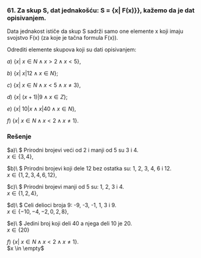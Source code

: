 ### 61. Za skup S, dat jednakošću: S = {x| F(x)}}, kažemo da je dat opisivanjem.

Data jednakost ističe da skup S sadrži samo one elemente x koji imaju svojstvo F(x) (za koje je tačna formula F(x)).

Odrediti elemente skupova koji su dati opisivanjem:

$a)\  \{x|\  x \in N \land x > 2 \land x < 5\}$, 

$b)\  \{x|\ x|12 \land x \in N\}$;

$c)\  \{x|\  x \in N \land x < 5 \land x \neq 3\}$, 

$d)\  \{x|\  (x + 1)|9 \land x \in Z\}$;

$e)\  \{x|\  10|x \land x|40 \land x \in N\}$, 

$f)\  \{x|\  x \in N \land x < 2 \land x \neq 1\}$.

### Rešenje

$a)\ $ Prirodni brojevi veći od 2 i manji od 5 su 3 i 4.<br> $x \in \{3, 4\}$, 

$b)\ $ Prirodni brojevi koji dele 12 bez ostatka su: 1, 2, 3, 4, 6 i 12.<br> $x \in \{1, 2, 3, 4, 6, 12\}$, 

$c)\ $ Prirodni brojevi manji od 5 su: 1, 2, 3 i 4.<br> $x \in \{1, 2, 4\}$,  

$d)\ $ Celi delioci broja 9: -9, -3, -1, 1, 3 i 9.<br>  $x \in \{-10, -4, -2, 0, 2, 8\}$,   

$e)\ $ Jedini broj koji deli 40 a njega deli 10 je 20.<br> $x \in \{20\}$

$f)\  \{x|\  x \in N \land x < 2 \land x \neq 1\}$.<br> $x \in \empty$